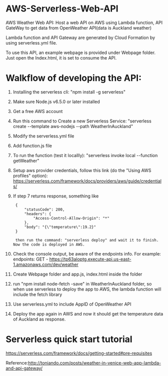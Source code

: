 # AWS-Serverless-Web-API
AWS Weather Web API: Host a web API on AWS using Lambda function, API GateWay to get data from OpenWeather API(data is Auckland weather)

Lambda function and API Gateway are generated by Cloud Formation by using serverless.yml file.

To use this API, an example webpage is provided under Webpage folder. Just open the Index.html, it is set to consume the API.

# Walkflow of developing the API:
1. Installing the serverless cli:
    "npm install -g serverless"
2. Make sure Node.js v6.5.0 or later installed
3. Get a free AWS account
4. Run this command to Create a new Serverless Service: "serverless create --template aws-nodejs --path WeatherInAuckland"
5. Modify the serverless.yml file 
6. Add function.js file
7. To run the function (test it locallly): "serverless invoke local --function getWeather"
8. Setup aws provider credentials, follow this link (do the "Using AWS profiles" option): https://serverless.com/framework/docs/providers/aws/guide/credentials/

9. If step 7 returns response, something like

        {
            "statusCode": 200,
            "headers": {
                "Access-Control-Allow-Origin": "*"
            },
            "body": "{\"temperature\":19.2}"
        }

        then run the command: "serverless deploy" and wait it to finish. Now the code is deployed in AWS.
9. Check the console output, be aware of the endpoints info. For example: 
endpoints:
  GET - https://tp63aloptg.execute-api.us-east-1.amazonaws.com/dev/weather

10. Create Webpage folder and app.js, index.html inside the folder
11. run "npm install node-fetch -save" in WeatherInAuckland folder, so when use serverless to deploy the app to AWS, the lambda function will include the fetch library

12. Use serverless.yml to include AppID of OpenWeather API
13. Deploy the app again in AWS and now it should get the temperature data of Auckland as response.

# Serverless quick start tutorial
https://serverless.com/framework/docs/getting-started#pre-requisites

Reference:http://toniando.com/posts/weather-in-venice-web-app-lambda-and-api-gateway/ 


